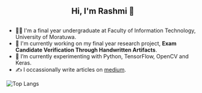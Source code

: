 <div align="center">

## Hi, I'm Rashmi 👋

</div>

<h2></h2>

- 👩‍🎓 I'm a final year undergraduate at Faculty of Information Technology, University of Moratuwa.
- 🔭 I'm currently working on my final year research project, **Exam Candidate Verification Through Handwritten Artifacts**.
- 🌱 I’m currently experimenting with Python, TensorFlow, OpenCV and Keras.
- ✍️ I occassionally write articles on [medium](https://medium.com/@RashmiSandamini).
  
 

![Top Langs](https://github-readme-stats.vercel.app/api/top-langs/?username=RashmiSandamini&layout=compact&theme=radical)
